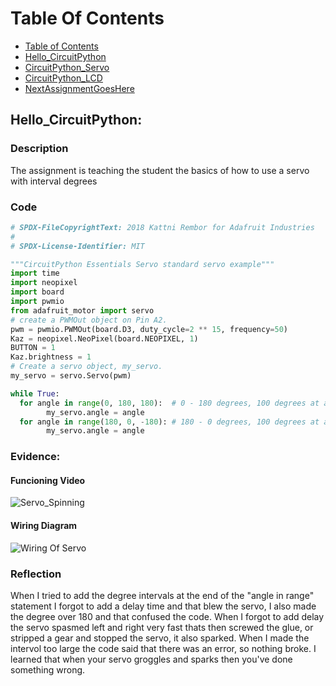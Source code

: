 # Table Of Contents
* [Table of Contents](#TableOfContents)
* [Hello_CircuitPython](#Hello_CircuitPython)
* [CircuitPython_Servo](#CircuitPython_Servo)
* [CircuitPython_LCD](#CircuitPython_LCD)
* [NextAssignmentGoesHere](#NextAssignment)
## Hello_CircuitPython:
### Description
The assignment is teaching the student the basics of how to use a servo with interval degrees
### Code
```python
# SPDX-FileCopyrightText: 2018 Kattni Rembor for Adafruit Industries
#
# SPDX-License-Identifier: MIT

"""CircuitPython Essentials Servo standard servo example"""
import time
import neopixel
import board
import pwmio
from adafruit_motor import servo
# create a PWMOut object on Pin A2.
pwm = pwmio.PWMOut(board.D3, duty_cycle=2 ** 15, frequency=50)
Kaz = neopixel.NeoPixel(board.NEOPIXEL, 1)
BUTTON = 1
Kaz.brightness = 1
# Create a servo object, my_servo.
my_servo = servo.Servo(pwm)

while True:
  for angle in range(0, 180, 180):  # 0 - 180 degrees, 100 degrees at a time.
        my_servo.angle = angle
  for angle in range(180, 0, -180): # 180 - 0 degrees, 100 degrees at a time.
        my_servo.angle = angle
```
### Evidence:
#### Funcioning Video
![Servo_Spinning](https://user-images.githubusercontent.com/91289762/192614293-b1612daf-d5ca-4ed8-9b4c-d0f26612e901.gif)
#### Wiring Diagram
![Wiring Of Servo](https://user-images.githubusercontent.com/91289762/192615571-1d0a45ed-eb88-417b-8a5a-f431c68ef31d.png)
### Reflection
When I tried to add the degree intervals at the end of the "angle in range" statement I forgot to add a delay time and that blew the servo, I also made the degree over 180 and that confused the code. When I forgot to add delay the servo spasmed left and right very fast thats then screwed the glue, or stripped a gear and stopped the servo, it also sparked. When I made the intervol too large the code said that there was an error, so nothing broke. I learned that when your servo groggles and sparks then you've done something wrong.
